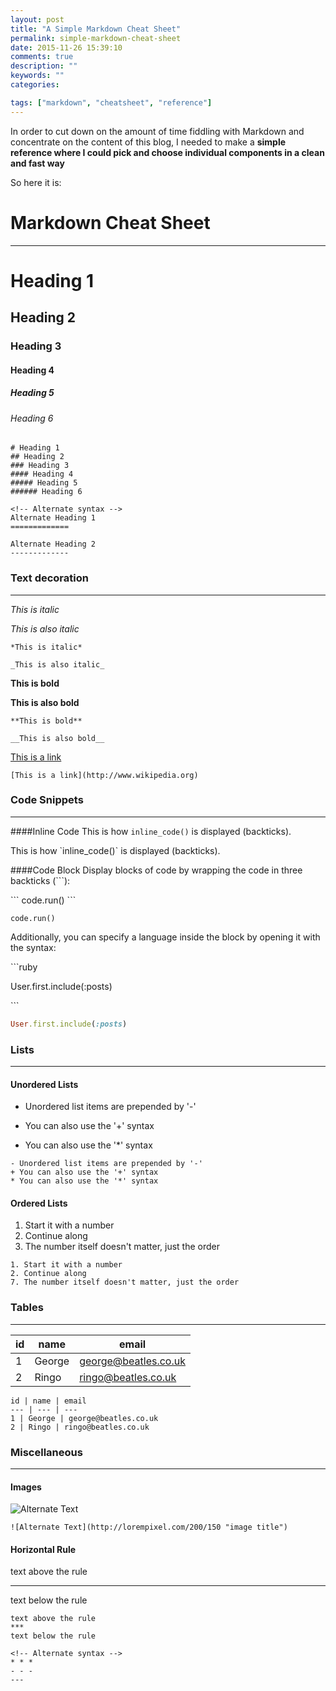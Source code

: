 ```yaml
---
layout: post
title: "A Simple Markdown Cheat Sheet"
permalink: simple-markdown-cheat-sheet
date: 2015-11-26 15:39:10
comments: true
description: ""
keywords: ""
categories:

tags: ["markdown", "cheatsheet", "reference"]
---
```


In order to cut down on the amount of time fiddling with Markdown and concentrate on the content of this blog, I needed to make a **simple reference where I could pick and choose individual components in a clean and fast way**

So here it is:

# Markdown Cheat Sheet
---
# Heading 1
## Heading 2
### Heading 3 
#### Heading 4
##### Heading 5
###### Heading 6

``` 
# Heading 1
## Heading 2
### Heading 3 
#### Heading 4
##### Heading 5
###### Heading 6

<!-- Alternate syntax -->
Alternate Heading 1
=============

Alternate Heading 2
-------------
```

### Text decoration
---
*This is italic*

_This is also italic_

```
*This is italic*

_This is also italic_
```

**This is bold**

__This is also bold__


```
**This is bold**

__This is also bold__
```

[This is a link](http://www.wikipedia.org)

```
[This is a link](http://www.wikipedia.org)
```

### Code Snippets
---
####Inline Code
This is how `inline_code()` is displayed (backticks).

This is how \`inline_code()\` is displayed (backticks).

####Code Block
Display blocks of code by wrapping the code in three backticks (\`\`\`):

\`\`\`
	code.run()
\`\`\`


```
code.run()
```

Additionally, you can specify a language inside the block by opening it with the syntax:

\`\`\`ruby
	
User.first.include(:posts)

\`\`\`

```ruby
User.first.include(:posts)
```


### Lists
---
#### Unordered Lists
- Unordered list items are prepended by '-'
+ You can also use the '+' syntax
* You can also use the '*' syntax

```
- Unordered list items are prepended by '-'
+ You can also use the '+' syntax
* You can also use the '*' syntax
```

#### Ordered Lists
1. Start it with a number
2. Continue along
7. The number itself doesn't matter, just the order

```
1. Start it with a number
2. Continue along
7. The number itself doesn't matter, just the order
```

### Tables
---
id | name | email
--- | --- | ---
1 | George | george@beatles.co.uk
2 | Ringo | ringo@beatles.co.uk


```
id | name | email
--- | --- | ---
1 | George | george@beatles.co.uk
2 | Ringo | ringo@beatles.co.uk
```

### Miscellaneous
---

#### Images
![Alternate Text](http://lorempixel.com/200/150 "image title")

```
![Alternate Text](http://lorempixel.com/200/150 "image title")
```

#### Horizontal Rule

text above the rule
***
text below the rule


```
text above the rule
***
text below the rule

<!-- Alternate syntax -->
* * *
- - -
---
```




